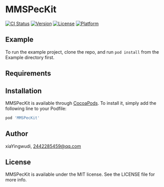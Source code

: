 # MMSPecKit

[![CI Status](https://img.shields.io/travis/xiaYingwudi/MMSPecKit.svg?style=flat)](https://travis-ci.org/xiaYingwudi/MMSPecKit)
[![Version](https://img.shields.io/cocoapods/v/MMSPecKit.svg?style=flat)](https://cocoapods.org/pods/MMSPecKit)
[![License](https://img.shields.io/cocoapods/l/MMSPecKit.svg?style=flat)](https://cocoapods.org/pods/MMSPecKit)
[![Platform](https://img.shields.io/cocoapods/p/MMSPecKit.svg?style=flat)](https://cocoapods.org/pods/MMSPecKit)

## Example

To run the example project, clone the repo, and run `pod install` from the Example directory first.

## Requirements

## Installation

MMSPecKit is available through [CocoaPods](https://cocoapods.org). To install
it, simply add the following line to your Podfile:

```ruby
pod 'MMSPecKit'
```

## Author

xiaYingwudi, 2442285459@qq.com

## License

MMSPecKit is available under the MIT license. See the LICENSE file for more info.
